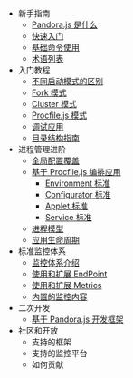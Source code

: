 - 新手指南
    - [Pandora.js 是什么](intro/index.md)
    - [快速入门](intro/quickstart.md)
    - [基础命令使用](intro/command.md) 
    - [术语列表](intro/keyword.md) 
- 入门教程
    - [不同启动模式的区别](base/kinds_of_startup.md) 
    - [Fork 模式](base/fork_mode.md) 
    - [Cluster 模式](base/cluster_mode.md) 
    - [Procfile.js 模式](base/procfile_mode.md)
    - [调试应用](base/debug.md) 
    - [目录结构指南](base/dir.md)
- 进程管理进阶
    - [全局配置覆盖](process/global_config.md)
    - [基于 Procfile.js 编排应用](custom_procfile.md) 
        - [Environment 标准](environment_std.md) 
        - [Configurator 标准](configurator_std.md) 
        - [Applet 标准](applet_std.md) 
        - [Service 标准](service_std.md) 
    - [进程模型](process/process_model.md) 
    - [应用生命周期](process/applicationl_life_cycle.md) 
- 标准监控体系
    - [监控体系介绍](monitor/index.md) 
    - [使用和扩展 EndPoint](monitor/endpoint.md)
    - [使用和扩展 Metrics](monitor/metrics.md)
    - [内置的监控内容](monitor/monitor_inner.md)
- 二次开发
    - [基于 Pandora.js 开发框架](develop_framework_with_pandora.md) 
- 社区和开放
    - 支持的框架 
    - 支持的监控平台 
    - 如何贡献 
